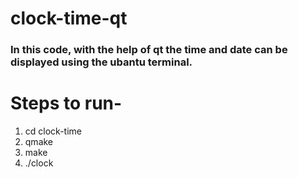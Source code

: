 # clock-time-qt

### In this code, with the help of qt the time and date can be displayed using the ubantu terminal.

# Steps to run-

1. cd clock-time
2. qmake 
3. make
4. ./clock
